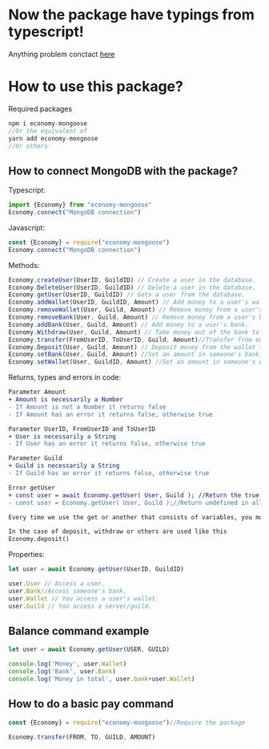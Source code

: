 
# Now the package have typings from typescript! 

Anything problem conctact [here](https://github.com/asolden22/Economy-mongoose/issues)

# How to use this package?

Required packages
```ts
npm i economy-mongoose
//Or the equivalent of
yarn add economy-mongoose
//Or others
```

## How to connect MongoDB with the package?

Typescript:
```ts
import {Economy} from "economy-mongoose"
Economy.connect("MongoDB connection")
```
Javascript:
```js
const {Economy} = require("economy-mongoose")
Economy.connect("MongoDB connection")
```

Methods:
```ts
Economy.createUser(UserID, GuildID) // Create a user in the database.
Economy.DeleteUser(UserID, GuildID) // Delete a user in the database.
Economy.getUser(UserID, GuildID) // Gets a user from the database.
Economy.addWallet(UserID, GuildID, Amount) // Add money to a user's wallet.
Economy.removeWallet(User, Guild, Amount) // Remove money from a user's wallet.
Economy.removeBank(User, Guild, Amount) // Remove money from a user's bank.
Economy.addBank(User, Guild, Amount) // Add money to a user's bank.
Economy.Withdraw(User, Guild, Amount) // Take money out of the bank to use it in the wallet.
Economy.transfer(FromUserID, ToUserID, Guild, Amount)//Transfer from one user to another user an amount of money 
Economy.Deposit(User, Guild, Amount) // Deposit money from the wallet to the bank.
Economy.setBank(User, Guild, Amount) //Set an amount in someone's bank.
Economy.setWallet(User, GuildID, Amount) //Set an amount in someone's wallet.
```

Returns, types and errors in code:
```diff
Parameter Amount
+ Amount is necessarily a Number
- If Amount is not a Number it returns false
- If Amount has an error it returns false, otherwise true

Parameter UserID, FromUserID and ToUserID
+ User is necessarily a String
- If User has an error it returns false, otherwise true

Parameter Guild
+ Guild is necessarily a String
- If Guild has an error it returns false, otherwise true

Error getUser
+ const user = await Economy.getUser( User, Guild ); //Return the true
- const user = Economy.getUser( User, Guild );//Return undefined in all

Every time we use the get or another that consists of variables, you must use await

In the case of deposit, withdraw or others are used like this
Economy.deposit()
```

Properties:
```ts
let user = await Economy.getUser(UserID, GuildID)

user.User // Access a user.
user.Bank//Access someone's bank.
user.Wallet // You access a user's wallet.
user.Guild // You access a server/guild.

```

## Balance command example

```ts
let user = await Economy.getUser(USER, GUILD)

console.log('Money', user.Wallet)
console.log('Bank', user.Bank)
console.log('Money in total', user.bank+user.Wallet)
```

## How to do a basic pay command

```ts
const {Economy} = require("economy-mongoose")//Require the package

Economy.transfer(FROM, TO, GUILD, AMOUNT)
```
